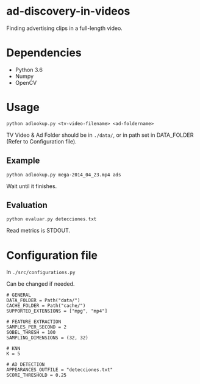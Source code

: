 # ad-discovery-in-videos
Finding advertising clips in a full-length video.

# Dependencies
* Python 3.6
* Numpy
* OpenCV

# Usage
```
python adlookup.py <tv-video-filename> <ad-foldername>
```

TV Video & Ad Folder should be in ```./data/```, or in path set in
DATA_FOLDER (Refer to Configuration file).

## Example
```
python adlookup.py mega-2014_04_23.mp4 ads
```

Wait until it finishes.
## Evaluation
```
python evaluar.py detecciones.txt
```

Read metrics is STDOUT.

# Configuration file

In ```./src/configurations.py```

Can be changed if needed.

```
# GENERAL
DATA_FOLDER = Path("data/")
CACHE_FOLDER = Path("cache/")
SUPPORTED_EXTENSIONS = ["mpg", "mp4"]

# FEATURE EXTRACTION
SAMPLES_PER_SECOND = 2
SOBEL_THRESH = 100
SAMPLING_DIMENSIONS = (32, 32)

# KNN
K = 5

# AD DETECTION
APPEARANCES_OUTFILE = "detecciones.txt"
SCORE_THRESHOLD = 0.25
```

